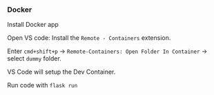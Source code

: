 ### Docker
Install Docker app

Open VS code:
Install the `Remote - Containers` extension.

Enter `cmd+shift+p` -> `Remote-Containers: Open Folder In Container` -> select `dummy` folder.

VS Code will setup the Dev Container.

Run code with `flask run`